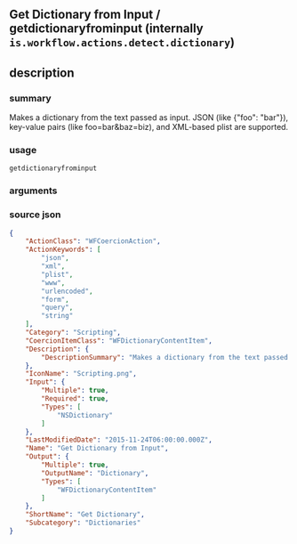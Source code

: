 
## Get Dictionary from Input / getdictionaryfrominput (internally `is.workflow.actions.detect.dictionary`)



## description
### summary
Makes a dictionary from the text passed as input. JSON (like {"foo": "bar"}), key-value pairs (like foo=bar&baz=biz), and XML-based plist are supported.


### usage
`getdictionaryfrominput `

### arguments


### source json

```json
{
	"ActionClass": "WFCoercionAction",
	"ActionKeywords": [
		"json",
		"xml",
		"plist",
		"www",
		"urlencoded",
		"form",
		"query",
		"string"
	],
	"Category": "Scripting",
	"CoercionItemClass": "WFDictionaryContentItem",
	"Description": {
		"DescriptionSummary": "Makes a dictionary from the text passed as input. JSON (like {\"foo\": \"bar\"}), key-value pairs (like foo=bar&baz=biz), and XML-based plist are supported."
	},
	"IconName": "Scripting.png",
	"Input": {
		"Multiple": true,
		"Required": true,
		"Types": [
			"NSDictionary"
		]
	},
	"LastModifiedDate": "2015-11-24T06:00:00.000Z",
	"Name": "Get Dictionary from Input",
	"Output": {
		"Multiple": true,
		"OutputName": "Dictionary",
		"Types": [
			"WFDictionaryContentItem"
		]
	},
	"ShortName": "Get Dictionary",
	"Subcategory": "Dictionaries"
}
```
